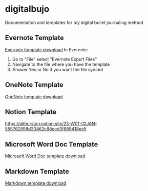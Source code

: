 # digitalbujo
Documentation and templates for my digital bullet journaling method

## Evernote Template
<a href="Templates/digitalbujotemplate.enex">Evernote template download</a>
In Evernote:
1. Go to "File" select "Evernote Export Files"
2. Navigate to the file where you have the template
3. Answer Yes or No if you want the file synced

## OneNote Template
<a href="Templates/digitalbujotemplate.one">OneNote template download</a>

## Notion Template
https://ajthurston.notion.site/23-W01-02JAN-555762898d33462c88ecd0f888418ee5

## Microsoft Word Doc Template
<a href="Templates/digitalbujotemplate.docx">Microsoft Word Doc template download</a>

## Markdown Template
<a href="Templates/digitalbujotemplate.md">Markdown template download</a>
